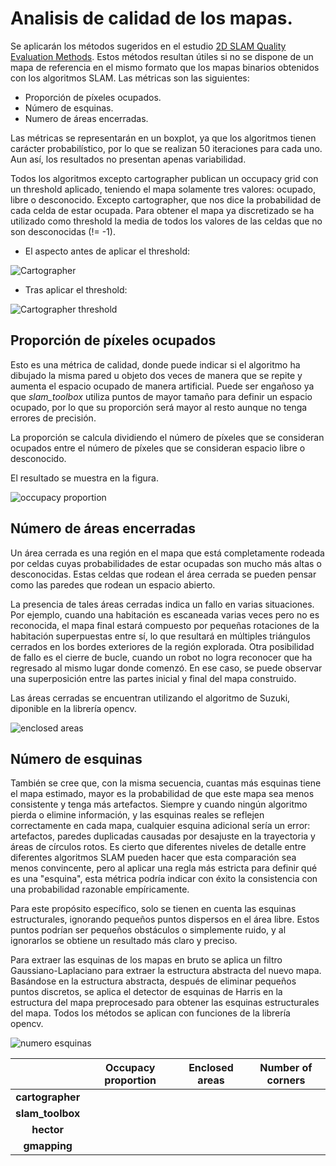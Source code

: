 # Analisis de calidad de los mapas.

Se aplicarán los métodos sugeridos en el estudio [2D SLAM Quality Evaluation Methods](https://arxiv.org/pdf/1708.02354.pdf). 
Estos métodos resultan útiles si no se dispone de un mapa de referencia en el mismo formato que los mapas binarios obtenidos 
con los algoritmos SLAM. Las métricas son las siguientes:

- Proporción de píxeles ocupados.
- Número de esquinas.
- Numero de áreas encerradas.

Las métricas se representarán en un boxplot, ya que los algoritmos tienen carácter probabilístico, por lo que se realizan 50 iteraciones para cada uno. Aun así, los resultados no presentan apenas variabilidad.

Todos los algoritmos excepto cartographer publican un occupacy grid con un threshold aplicado, teniendo el mapa solamente tres valores: ocupado, libre o desconocido. Excepto cartographer, que 
nos dice la probabilidad de cada celda de estar ocupada. Para obtener el mapa ya discretizado se ha utilizado como threshold la 
media de todos los valores de las celdas que no son desconocidas (!= -1).

- El aspecto antes de aplicar el threshold:

![Cartographer](imgs/probabilidades_cartographer.png "Cartographer")

- Tras aplicar el threshold:
  
![Cartographer threshold](imgs/map_cartographer_no_imu.png "Cartographer threshold")



## Proporción de píxeles ocupados

Esto es una métrica de calidad, donde puede indicar si el algoritmo ha dibujado la misma pared u objeto dos veces de manera que se repite y aumenta el espacio ocupado de manera artificial. Puede ser engañoso ya que *slam_toolbox* utiliza puntos de mayor tamaño para definir un espacio ocupado, por lo que su proporción será mayor al resto aunque no tenga errores de precisión. 

La proporción se calcula dividiendo el número de píxeles que se consideran ocupados entre el número de píxeles que se consideran espacio libre o desconocido.

El resultado se muestra en la figura. 

![occupacy proportion](imgs/occupacy_proportion.png "occ prop")

## Número de áreas encerradas

Un área cerrada es una región en el mapa que está completamente rodeada por celdas cuyas probabilidades de estar ocupadas son mucho más altas o desconocidas. Estas celdas que rodean el área cerrada se pueden pensar como las paredes que rodean un espacio abierto.

La presencia de tales áreas cerradas indica un fallo en varias situaciones. Por ejemplo, cuando una habitación es escaneada varias veces pero no es reconocida, el mapa final estará compuesto por pequeñas rotaciones de la habitación superpuestas entre sí, lo que resultará en múltiples triángulos cerrados en los bordes exteriores de la región explorada. Otra posibilidad de fallo es el cierre de bucle, cuando un robot no logra reconocer que ha regresado al mismo lugar donde comenzó. En ese caso, se puede observar una superposición entre las partes inicial y final del mapa construido.

Las áreas cerradas se encuentran utilizando el algoritmo de Suzuki, diponible en la librería opencv.

![enclosed areas](imgs/encl_areas.png "enclose areas")

## Número de esquinas

También se cree que, con la misma secuencia, cuantas más esquinas tiene el mapa estimado, mayor es la probabilidad de que este mapa sea menos consistente y tenga más artefactos. Siempre y cuando ningún algoritmo pierda o elimine información, y las esquinas reales se reflejen correctamente en cada mapa, cualquier esquina adicional sería un error: artefactos, paredes duplicadas causadas por desajuste en la trayectoria y áreas de círculos rotos. Es cierto que diferentes niveles de detalle entre diferentes algoritmos SLAM pueden hacer que esta comparación sea menos convincente, pero al aplicar una regla más estricta para definir qué es una "esquina", esta métrica podría indicar con éxito la consistencia con una probabilidad razonable empíricamente.

Para este propósito específico, solo se tienen en cuenta las esquinas estructurales, ignorando pequeños puntos dispersos en el área libre. Estos puntos podrían ser pequeños obstáculos o simplemente ruido, y al ignorarlos se obtiene un resultado más claro y preciso.

Para extraer las esquinas de los mapas en bruto se aplica un filtro Gaussiano-Laplaciano para extraer la estructura abstracta del nuevo mapa. Basándose en la estructura abstracta, después de eliminar pequeños puntos discretos, se aplica el detector de esquinas de Harris en la estructura del mapa preprocesado para obtener las esquinas estructurales del mapa. Todos los métodos se aplican con funciones de la librería opencv.

![numero esquinas](imgs/num_corners.png "numero esquinas")

<div align="center">

|                   | Occupacy proportion | Enclosed areas | Number of corners |
| :--------:        | :--------: | :---------: | :-------: | 
| **cartographer**  ||||
| **slam_toolbox**  ||||
| **hector**        ||||
| **gmapping**      ||||

</div>
